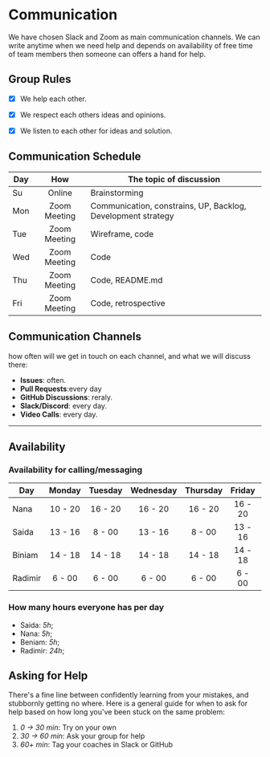 # Communication

We have chosen Slack and Zoom as main communication channels. We can write
anytime when we need help and depends on availability of free time of team
members then someone can offers a hand for help.

## Group Rules

- [x] We help each other.

- [x] We respect each others ideas and opinions.

- [x] We listen to each other for ideas and solution.

## Communication Schedule

| Day |     How      | The topic of discussion                                      |
| --- | :----------: | ------------------------------------------------------------ |
| Su  |    Online    | Brainstorming                                                |
| Mon | Zoom Meeting | Communication, constrains, UP, Backlog, Development strategy |
| Tue | Zoom Meeting | Wireframe, code                                              |
| Wed | Zoom Meeting | Code                                                         |
| Thu | Zoom Meeting | Code, README.md                                              |
| Fri | Zoom Meeting | Code, retrospective                                          |

## Communication Channels

how often will we get in touch on each channel, and what we will discuss there:

- **Issues**: often.
- **Pull Requests**:every day
- **GitHub Discussions**: reraly.
- **Slack/Discord**: every day.
- **Video Calls**: every day.

---

## Availability

### Availability for calling/messaging

| Day     | Monday  | Tuesday | Wednesday | Thursday | Friday  | Saturday | Sunday  |
| ------- | :-----: | :-----: | :-------: | :------: | :-----: | :------: | :-----: |
| Nana    | 10 - 20 | 16 - 20 |  16 - 20  | 16 - 20  | 16 - 20 | 16 - 20  | 12 - 16 |
| Saida   | 13 - 16 | 8 - 00  |  13 - 16  |  8 - 00  | 13 - 16 | 13 - 16  | 12 - 16 |
| Biniam  | 14 - 18 | 14 - 18 |  14 - 18  | 14 - 18  | 14 - 18 | 14 - 18  | 12 -16  |
| Radimir | 6 - 00  | 6 - 00  |  6 - 00   |  6 - 00  | 6 - 00  |  6 - 00  | 6 - 00  |

### How many hours everyone has per day

- Saida: _5h_;
- Nana: _5h_;
- Beniam: _5h_;
- Radimir: _24h_;

## Asking for Help

There's a fine line between confidently learning from your mistakes, and
stubbornly getting no where. Here is a general guide for when to ask for help
based on how long you've been stuck on the same problem:

1. _0 -> 30 min_: Try on your own
2. _30 -> 60 min_: Ask your group for help
3. _60+ min_: Tag your coaches in Slack or GitHub

